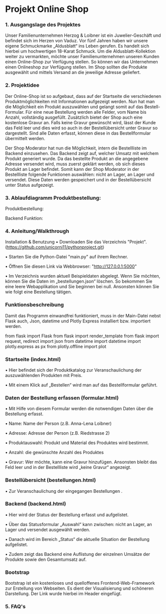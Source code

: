 # Projekt Online Shop

### 1. Ausgangslage des Projektes 

   Unser Familienunternehmen Herzog & Loibner ist ein Juwelier-Geschäft und befindet sich im
   Herzen von Vaduz. Vor fünf Jahren haben wir unsere eigene Schmuckmarke „Aldusblatt“ ins Leben gerufen. Es handelt
   sich hierbei um hochwertigen 18-Karat Schmuck. Um die Aldusblatt-Kollektion weiter zu vermarkten, möchte unser
   Familienunternehmen unseren Kunden einen Online-Shop zur Verfügung stellen. So können wir das Unternehmen einen
   Onlineshop zur Verfügung stellen. Im Shop sollten die Produkte ausgewählt und mittels Versand an die jeweilige
   Adresse geliefert.

### 2. Projektidee 

   Der Online-Shop ist so aufgebaut, dass auf der Startseite die verschiedenen Produktmöglichkeiten mit
   Informationen aufgezeigt werden. Nun hat man die Möglichkeit ein Produkt auszuwählen und gelangt somit auf das
   Bestell-Formular. Für eine neue Bestellung werden alle Felder, vom Name bis Anzahl, vollständig ausgefüllt.
   Zusätzlich bietet der Shop auch eine kostenlose Gravur an. Falls keine Gravur gewünscht wird, lässt der Kunde das
   Feld leer und dies wird so auch in der Bestellübersicht unter Gravur so dargestellt. Sind alle Daten erfasst, können
   diese in das Bestellformular übermittelt werden.

   Der Shop Moderator hat nun die Möglichkeit, intern die Bestellliste im Backend einzusehen. Das Backend zeigt auf,
   welcher Umsatz mit welchem Produkt generiert wurde. Da das bestellte Produkt an die angegebene Adresse versendet wird,
   muss zuerst geklärt werden, ob sich dieses Produkt an Lager befindet. Somit kann der Shop Moderator in der Bestellliste
   folgende Funktionen auswählen: nicht an Lager, an Lager und versendet. Diese Daten werden gespeichert und in der
   Bestellübersicht unter Status aufgezeigt.

### 3. Ablaufdiagramm Produktbestellung:
Produktbestellung:

Backend Funktion:

### 4. Anleitung/Walkthrough

Installation & Benutzung
• Downloaden Sie das Verzeichnis "Projekt". (https://github.com/unicorni11/pythonproject.git)

• Starten Sie die Python-Datei "main.py" auf ihrem Rechner.

• Öffnen Sie diesen Link via Webbrowser: "http://127.0.0.1:5000"

• Im Verzeichnis wurden aktuell Beispieldaten abgelegt. Wenn Sie möchten, können Sie die Daten im „bestellungen.json“
löschen. So bekommen Sie eine leere Webapplikation und Sie beginnen bei null. Ansonsten können Sie wie folgt eine Bestellung tätigen.



### Funktionsbeschreibung

Damit das Programm einwandfrei funktioniert, muss in der Main-Datei nebst Flask auch, Json, datetime und Plotly Express
installiert bzw. importiert werden.

from flask import Flask from flask import render_template from flask import request, redirect import json from datetime
import datetime import plotly.express as px from plotly.offline import plot

### Startseite (index.html)
• Hier befindet sich der Produktkatalog zur Veranschaulichung der auszuwählenden Produkten mit Preis. 

• Mit einem Klick auf „Bestellen“ wird man auf das Bestellformular geführt.

### Daten der Bestellung erfassen (formular.html)
• Mit Hilfe von diesem Formular werden die notwendigen Daten über die Bestellung erfasst. 

• Name: Name der Person (z.B. Anna-Lena Loibner)

• Adresse: Adresse der Person (z.B. Riedstrasse 2)

• Produktauswahl: Produkt und Material des Produktes wird bestimmt. 

• Anzahl: die gewünschte Anzahl des Produktes

• Gravur: Wer möchte, kann eine Gravur hinzufügen. Ansonsten bleibt das Feld leer und in der Bestellliste wird „keine
Gravur“ angezeigt.

### Bestellübersicht (bestellungen.html)
• Zur Veranschaulichung der eingegangen Bestellungen .

### Backend (backend.html)
• Hier wird der Status der Bestellung erfasst und aufgelistet.

• Über das Statusformular „Auswahl“ kann zwischen: nicht
an Lager, an Lager und versendet ausgewählt werden. 

• Danach wird im Bereich „Status“ die aktuelle Situation der
Bestellung aufgelistet.

• Zudem zeigt das Backend eine Auflistung der einzelnen Umsätze der Produkte sowie den
Gesamtumsatz auf.

### Bootstrap

Bootstrap ist ein kostenloses und quelloffenes Frontend-Web-Framework zur Erstellung von Webseiten. Es dient der
Visualisierung und schöneren Darstellung. Der Link wurde hierbei im Header eingefügt.

### 5. FAQ's

